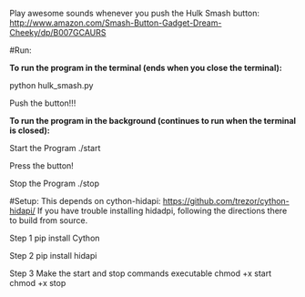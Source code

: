 Play awesome sounds whenever you push the Hulk Smash button:
http://www.amazon.com/Smash-Button-Gadget-Dream-Cheeky/dp/B007GCAURS

#Run:

**To run the program in the terminal (ends when you close the terminal):**

python hulk\_smash.py

Push the button!!!



**To run the program in the background (continues to run when the terminal is closed):**

Start the Program
./start

Press the button!

Stop the Program
./stop



#Setup:
This depends on cython-hidapi: https://github.com/trezor/cython-hidapi/
If you have trouble installing hidadpi, following the directions there to build from source.

Step 1
pip install Cython

Step 2
pip install hidapi

Step 3
Make the start and stop commands executable
chmod +x start
chmod +x stop
